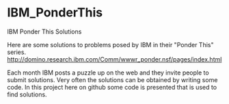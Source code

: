 IBM_PonderThis
==============

IBM Ponder This Solutions

Here are some solutions to problems posed by IBM in their "Ponder This" series.
http://domino.research.ibm.com/Comm/wwwr_ponder.nsf/pages/index.html

Each month IBM posts a puzzle up on the web and they invite people to submit solutions.
Very often the solutions can be obtained by writing some code. 
In this project here on github some code is presented that is used to find solutions.
